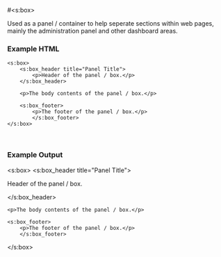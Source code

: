 
#&lt;s:box&gt;

<p>Used as a panel / container to help seperate sections within web pages, mainly the administration panel and other dashboard areas.

<h3>Example HTML</h3>

<pre><code class="prettyprint">&lt;s:box&gt;
    &lt;s:box_header title="Panel Title"&gt;
        &lt;p&gt;Header of the panel / box.&lt;/p&gt;
    &lt;/s:box_header&gt;

    &lt;p&gt;The body contents of the panel / box.&lt;/p&gt; 

    &lt;s:box_footer&gt;
        &lt;p&gt;The footer of the panel / box.&lt;/p&gt;
        &lt;/s:box_footer&gt;
&lt;/s:box&gt;
</code></pre><br />

<h3>Example Output</h3>

<s:box>
    <s:box_header title="Panel Title">
        <p>Header of the panel / box.</p>
    </s:box_header>

    <p>The body contents of the panel / box.</p> 

    <s:box_footer>
        <p>The footer of the panel / box.</p>
        </s:box_footer>
</s:box>




